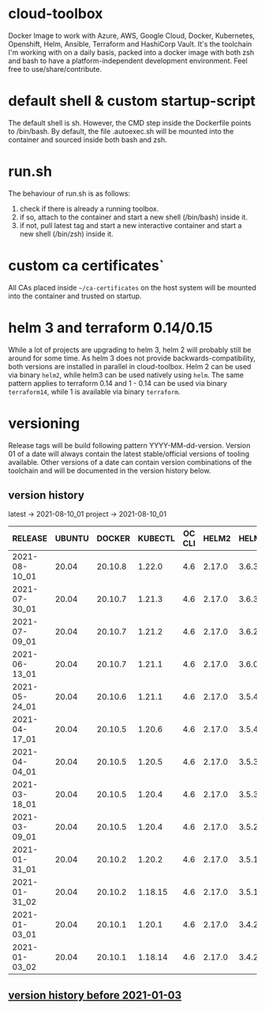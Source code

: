 # cloud-toolbox
Docker Image to work with Azure, AWS, Google Cloud, Docker, Kubernetes, Openshift, Helm, Ansible, Terraform and HashiCorp Vault.
It's the toolchain I'm working with on a daily basis, packed into a docker image with both zsh and bash to have a
platform-independent development environment.
Feel free to use/share/contribute.

# default shell & custom startup-script
The default shell is sh.
However, the CMD step inside the Dockerfile points to /bin/bash.
By default, the file .autoexec.sh will be mounted into the container and sourced inside both bash and zsh.

# run.sh
The behaviour of run.sh is as follows:
1. check if there is already a running toolbox.
1. if so, attach to the container and start a new shell (/bin/bash) inside it.
1. if not, pull latest tag and start a new interactive container and start a new shell (/bin/zsh) inside it.

# custom ca certificates`
All CAs placed inside ```~/ca-certificates``` on the host system will be mounted into the container and trusted on startup.

# helm 3 and terraform 0.14/0.15
While a lot of projects are upgrading to helm 3, helm 2 will probably still be around for some time.
As helm 3 does not provide backwards-compatibility, both versions are installed in parallel in cloud-toolbox.
Helm 2 can be used via binary `helm2`, while helm3 can be used natively using `helm`.
The same pattern applies to terraform 0.14 and 1 - 0.14 can be used via binary `terraform14`, while 1 is available via binary `terraform`.

# versioning
Release tags will be build following pattern YYYY-MM-dd-version.
Version 01 of a date will always contain the latest stable/official versions of tooling available.
Other versions of a date can contain version combinations of the toolchain and will be documented in the version history
below.

## version history
latest -> 2021-08-10_01
project -> 2021-08-10_01


| RELEASE       | UBUNTU | DOCKER   | KUBECTL  | OC CLI | HELM2    | HELM   | TERRAFORM | AWS CLI  | AZ CLI | GCLOUD SDK | ANSIBLE | JINJA2 | OPENSSH | CRICTL | VAULT | VELERO | SENTINEL |
|---------------|--------|----------|----------|--------|----------|--------|-----------|----------|--------|------------|---------|--------|---------|--------|-------|--------|----------|
| 2021-08-10_01 | 20.04  | 20.10.8  | 1.22.0   | 4.6    | 2.17.0   | 3.6.3  | 1.0.4     | 1.20.18  | 2.27.0 | 352.0.0    | 4.4.0   | 3.0.1  | 8.6p1   | 1.22.0 | 1.8.1 | 1.6.2  |  0.18.4  |
| 2021-07-30_01 | 20.04  | 20.10.7  | 1.21.3   | 4.6    | 2.17.0   | 3.6.3  | 1.0.3     | 1.20.10  | 2.26.1 | 350.0.0    | 4.3.0   | 3.0.1  | 8.6p1   | 1.21.0 | 1.8.0 | 1.6.2  |  0.18.4  |
| 2021-07-09_01 | 20.04  | 20.10.7  | 1.21.2   | 4.6    | 2.17.0   | 3.6.2  | 1.0.2     | 1.19.108 | 2.26.0 | 347.0.0    | 4.2.0   | 3.0.1  | 8.6p1   | 1.21.0 | 1.7.3 | 1.6.1  |  0.18.3  |
| 2021-06-13_01 | 20.04  | 20.10.7  | 1.21.1   | 4.6    | 2.17.0   | 3.6.0  | 1.0.0     | 1.19.93  | 2.24.2 | 344.0.0    | 4.1.0   | 3.0.1  | 8.6p1   | 1.21.0 | 1.7.2 | 1.6.0  |  0.18.3  |
| 2021-05-24_01 | 20.04  | 20.10.6  | 1.21.1   | 4.6    | 2.17.0   | 3.5.4  | 0.15.4    | 1.19.78  | 2.23.0 | 341.0.0    | 4.0.0   | 3.0.1  | 8.6p1   | 1.21.0 | 1.7.2 | 1.6.0  |  0.18.2  |
| 2021-04-17_01 | 20.04  | 20.10.5  | 1.20.6   | 4.6    | 2.17.0   | 3.5.4  | 0.15.0    | 1.19.53  | 2.22.0 | 336.0.0    | 3.2.0   | 2.11.3 | 8.5p1   | 1.21.0 | 1.7.0 | 1.6.0  |  0.18.0  |
| 2021-04-04_01 | 20.04  | 20.10.5  | 1.20.5   | 4.6    | 2.17.0   | 3.5.3  | 0.14.9    | 1.19.44  | 2.21.0 | 334.0.0    | 3.2.0   | 2.11.3 | 8.5p1   | 1.20.0 | 1.7.0 | 1.5.4  |  0.18.0  |
| 2021-03-18_01 | 20.04  | 20.10.5  | 1.20.4   | 4.6    | 2.17.0   | 3.5.3  | 0.14.7    | 1.19.30  | 2.20.0 | 332.0.0    | 3.1.0   | 2.11.3 | 8.5p1   | 1.20.0 | 1.6.3 | 1.5.3  |  0.17.4  |
| 2021-03-09_01 | 20.04  | 20.10.5  | 1.20.4   | 4.6    | 2.17.0   | 3.5.2  | 0.14.7    | 1.19.23  | 2.20.0 | 330.0.0    | 3.0.0   | 2.11.3 | 8.5p1   | 1.20.0 | 1.6.3 | 1.5.3  |    N/A   |
| 2021-01-31_01 | 20.04  | 20.10.2  | 1.20.2   | 4.6    | 2.17.0   | 3.5.1  | 0.14.5    | 1.18.223 | 2.18.0 | 325.0.0    | 2.10.6  | 2.11.2 | 8.4p1   | 1.20.0 | 1.6.2 |   N/A  |    N/A   |
| 2021-01-31_02 | 20.04  | 20.10.2  | 1.18.15  | 4.6    | 2.17.0   | 3.5.1  | 0.14.5    | 1.18.223 | 2.18.0 | 325.0.0    | 2.10.6  | 2.11.2 | 8.4p1   | 1.20.0 | 1.6.2 |   N/A  |    N/A   |
| 2021-01-03_01 | 20.04  | 20.10.1  | 1.20.1   | 4.6    | 2.17.0   | 3.4.2  | 0.14.3    | 1.18.207 | 2.17.0 | 321.0.0    | 2.10.4  | 2.11.2 | 8.4p1   | 1.19.0 | 1.6.1 |   N/A  |    N/A   |
| 2021-01-03_02 | 20.04  | 20.10.1  | 1.18.14  | 4.6    | 2.17.0   | 3.4.2  | 0.14.3    | 1.18.207 | 2.17.0 | 321.0.0    | 2.10.4  | 2.11.2 | 8.4p1   | 1.19.0 | 1.6.1 |   N/A  |    N/A   |

## [ version history before 2021-01-03](https://github.com/ksandermann/cloud-toolbox/blob/master/docs/version_history.md)

